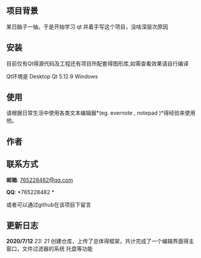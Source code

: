 ## 项目背景

某日脑子一抽，于是开始学习 qt 并着手写这个项目，没啥深层次原因 

## 安装

目前仅有Qt得源代码及工程还有项目所配套得图形库,如需查看效果请自行编译 

Qt环境是 Desktop Qt 5.12.9  Windows

## 使用

请根据日常生活中使用各类文本编辑器*(eg.  evernote , notepad )*得经验来使用他。

## 作者



## 联系方式

**邮箱**: 765228482@qq.com 

**QQ**:  *765228482 *

或者可以通过github在该项目下留言 

## 更新日志

**2020/7/12**  *23: 21*  创建仓库，上传了总体得框架，共计完成了一个编辑界面得主窗口，文件过滤器的系统								 托盘等功能
